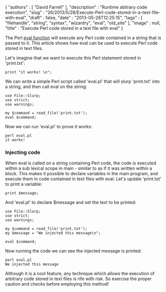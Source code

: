 {
   "authors" : [
      "David Farrell"
   ],
   "description" : "Runtime abitrary code execution",
   "slug" : "26/2013/5/28/Execute-Perl-code-stored-in-a-text-file-with-eval",
   "draft" : false,
   "date" : "2013-05-28T12:25:15",
   "tags" : [
      "filehandle",
      "string",
      "syntax",
      "wizardry",
      "eval",
      "old_site"
   ],
   "image" : null,
   "title" : "Execute Perl code stored in a text file with eval"
}

The Perl [eval function](http://perldoc.perl.org/functions/eval.html) will execute any Perl code contained in a string that is passed to it. This article shows how eval can be used to execute Perl code stored in text files.

Let's imagine that we want to execute this Perl statement stored in 'print.txt':

``` prettyprint
print "it works! \n";
```

We can write a simple Perl script called 'eval.pl' that will slurp 'print.txt' into a string, and then call eval on the string:

``` prettyprint
use File::Slurp;
use strict;
use warnings;

my $command = read_file('print.txt');
eval $command;
```

Now we can run 'eval.pl' to prove it works:

``` prettyprint
perl eval.pl
it works!
```

### Injecting code

When eval is called on a string containing Perl code, the code is executed within a sub lexical scope in main - similar to as if it was written within a block. This makes it possible to declare variables in the main program, and execute them in code contained in text files with eval. Let's update 'print.txt' to print a variable:

``` prettyprint
print $message;
```

And 'eval.pl' to declare $message and set the text to be printed:

``` prettyprint
use File::Slurp;
use strict;
use warnings;

my $command = read_file('print.txt');
my $message = "We injected this message\n";

eval $command;
```

Now running the code we can see the injected message is printed:

``` prettyprint
perl eval.pl
We injected this message
```

Although it is a cool feature, any technique which allows the execution of arbitrary code stored in text files is rife with risk. So exercise the proper caution and checks before employing this method!

